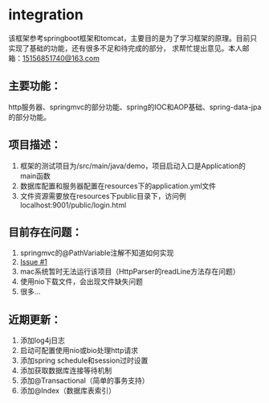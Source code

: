 # integration
该框架参考springboot框架和tomcat，主要目的是为了学习框架的原理。目前只实现了基础的功能，还有很多不足和待完成的部分，
求帮忙提出意见。本人邮箱：15156851740@163.com

## 主要功能：
http服务器、springmvc的部分功能、spring的IOC和AOP基础、spring-data-jpa的部分功能。

## 项目描述：
1. 框架的测试项目为/src/main/java/demo，项目启动入口是Application的main函数
2. 数据库配置和服务器配置在resources下的application.yml文件
3. 文件资源需要放在resources下public目录下，访问例localhost:9001/public/login.html

## 目前存在问题：
1. springmvc的@PathVariable注解不知道如何实现
2. [Issue #1](https://github.com/zhukai-git/integration/issues/1)  
3. mac系统暂时无法运行该项目（HttpParser的readLine方法存在问题）
4. 使用nio下载文件，会出现文件缺失问题
5. 很多...

## 近期更新：
1. 添加log4j日志
2. 启动可配置使用nio或bio处理http请求
3. 添加spring schedule和session过时设置
4. 添加获取数据库连接等待机制
5. 添加@Transactional（简单的事务支持）
6. 添加@Index（数据库表索引）
